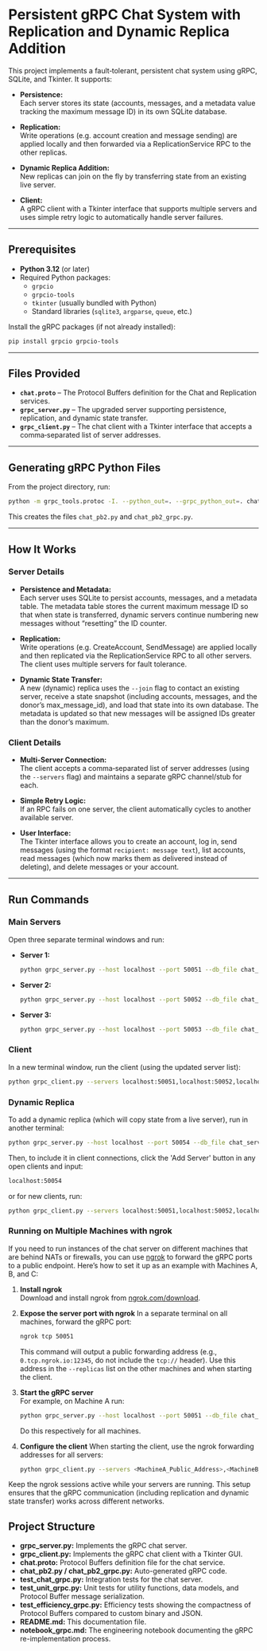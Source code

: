 # Persistent gRPC Chat System with Replication and Dynamic Replica Addition

This project implements a fault‑tolerant, persistent chat system using gRPC, SQLite, and Tkinter. It supports:

- **Persistence:**  
  Each server stores its state (accounts, messages, and a metadata value tracking the maximum message ID) in its own SQLite database.
  
- **Replication:**  
  Write operations (e.g. account creation and message sending) are applied locally and then forwarded via a ReplicationService RPC to the other replicas.
  
- **Dynamic Replica Addition:**  
  New replicas can join on the fly by transferring state from an existing live server.
  
- **Client:**  
  A gRPC client with a Tkinter interface that supports multiple servers and uses simple retry logic to automatically handle server failures.

---

## Prerequisites

- **Python 3.12** (or later)
- Required Python packages:
  - `grpcio`
  - `grpcio-tools`
  - `tkinter` (usually bundled with Python)
  - Standard libraries (`sqlite3`, `argparse`, `queue`, etc.)

Install the gRPC packages (if not already installed):

```bash
pip install grpcio grpcio-tools
```

---

## Files Provided

- **`chat.proto`** – The Protocol Buffers definition for the Chat and Replication services.  
- **`grpc_server.py`** – The upgraded server supporting persistence, replication, and dynamic state transfer.
- **`grpc_client.py`** – The chat client with a Tkinter interface that accepts a comma‑separated list of server addresses.

---

## Generating gRPC Python Files

From the project directory, run:

```bash
python -m grpc_tools.protoc -I. --python_out=. --grpc_python_out=. chat.proto
```

This creates the files `chat_pb2.py` and `chat_pb2_grpc.py`.

---

## How It Works

### Server Details

- **Persistence and Metadata:**  
  Each server uses SQLite to persist accounts, messages, and a metadata table. The metadata table stores the current maximum message ID so that when state is transferred, dynamic servers continue numbering new messages without “resetting” the ID counter.

- **Replication:**  
  Write operations (e.g. CreateAccount, SendMessage) are applied locally and then replicated via the ReplicationService RPC to all other servers. The client uses multiple servers for fault tolerance.

- **Dynamic State Transfer:**  
  A new (dynamic) replica uses the `--join` flag to contact an existing server, receive a state snapshot (including accounts, messages, and the donor’s max_message_id), and load that state into its own database. The metadata is updated so that new messages will be assigned IDs greater than the donor’s maximum.

### Client Details

- **Multi-Server Connection:**  
  The client accepts a comma‑separated list of server addresses (using the `--servers` flag) and maintains a separate gRPC channel/stub for each.

- **Simple Retry Logic:**  
  If an RPC fails on one server, the client automatically cycles to another available server.

- **User Interface:**  
  The Tkinter interface allows you to create an account, log in, send messages (using the format `recipient: message text`), list accounts, read messages (which now marks them as delivered instead of deleting), and delete messages or your account.

---

## Run Commands

### Main Servers

Open three separate terminal windows and run:

- **Server 1:**
  ```bash
  python grpc_server.py --host localhost --port 50051 --db_file chat_server1.db --replicas localhost:50052,localhost:50053
  ```
- **Server 2:**
  ```bash
  python grpc_server.py --host localhost --port 50052 --db_file chat_server2.db --replicas localhost:50051,localhost:50053
  ```
- **Server 3:**
  ```bash
  python grpc_server.py --host localhost --port 50053 --db_file chat_server3.db --replicas localhost:50051,localhost:50052
  ```

### Client

In a new terminal window, run the client (using the updated server list):

```bash
python grpc_client.py --servers localhost:50051,localhost:50052,localhost:50053
```

### Dynamic Replica

To add a dynamic replica (which will copy state from a live server), run in another terminal:

```bash
python grpc_server.py --host localhost --port 50054 --db_file chat_server4.db --replicas localhost:50051,localhost:50052,localhost:50053 --join localhost:50051
```

Then, to include it in client connections, click the 'Add Server' button in any open clients and input:

```bash
localhost:50054
```

or for new clients, run:

```bash
python grpc_client.py --servers localhost:50051,localhost:50052,localhost:50053,localhost:50054
```

### Running on Multiple Machines with ngrok

If you need to run instances of the chat server on different machines that are behind NATs or firewalls, you can use [ngrok](https://ngrok.com) to forward the gRPC ports to a public endpoint. Here’s how to set it up as an example with Machines A, B, and C:

1. **Install ngrok**  
   Download and install ngrok from [ngrok.com/download](https://ngrok.com/download).

2. **Expose the server port with ngrok**
   In a separate terminal on all machines, forward the gRPC port:
   ```bash
   ngrok tcp 50051
   ```
   This command will output a public forwarding address (e.g., `0.tcp.ngrok.io:12345`, do not include the `tcp://` header). Use this address in the `--replicas` list on the other machines and when starting the client.
  
3. **Start the gRPC server**  
   For example, on Machine A run:
   ```bash
   python grpc_server.py --host localhost --port 50051 --db_file chat_serverA.db --replicas <MachineB_Public_Address>,<MachineC_Public_Address>
   ```
   Do this respectively for all machines.

5. **Configure the client**
   When starting the client, use the ngrok forwarding addresses for all servers:
   ```bash
   python grpc_client.py --servers <MachineA_Public_Address>,<MachineB_Public_Address>,<MachineC_Public_Address>
   ```

Keep the ngrok sessions active while your servers are running. This setup ensures that the gRPC communication (including replication and dynamic state transfer) works across different networks.


## Project Structure

- **grpc_server.py:** Implements the gRPC chat server.
- **grpc_client.py:** Implements the gRPC chat client with a Tkinter GUI.
- **chat.proto:** Protocol Buffers definition file for the chat service.
- **chat_pb2.py / chat_pb2_grpc.py:** Auto-generated gRPC code.
- **test_chat_grpc.py:** Integration tests for the chat server.
- **test_unit_grpc.py:** Unit tests for utility functions, data models, and Protocol Buffer message serialization.
- **test_efficiency_grpc.py:** Efficiency tests showing the compactness of Protocol Buffers compared to custom binary and JSON.
- **README.md:** This documentation file.
- **notebook_grpc.md:** The engineering notebook documenting the gRPC re-implementation process.